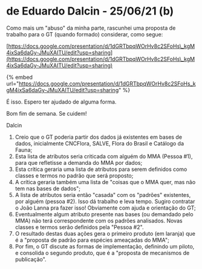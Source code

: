 # de Eduardo Dalcin - 25/06/21 (b)

Como mais um "abuso" da minha parte, rascunhei uma proposta de trabalho para o GT (quando formado) considerar, como segue:&#x20;

[https://docs.google.com/presentation/d/1dGRTbpqWOrHv8c2SFoHs\_kgM4ixSa6daGy-JMuXAITU/edit?usp=sharing](https://docs.google.com/presentation/d/1dGRTbpqWOrHv8c2SFoHs\_kgM4ixSa6daGy-JMuXAITU/edit?usp=sharing)

{% embed url="https://docs.google.com/presentation/d/1dGRTbpqWOrHv8c2SFoHs_kgM4ixSa6daGy-JMuXAITU/edit?usp=sharing" %}

É isso. Espero ter ajudado de alguma forma.

Bom fim de semana. Se cuidem!

Dalcin

1. Creio que o GT poderia partir dos dados já existentes em bases de dados, inicialmente CNCFlora, SALVE, Flora do Brasil e Catálogo da Fauna;
2. Esta lista de atributos seria criticada com alguém do MMA (Pessoa #1), para que refletisse a demanda do MMA por dados;
3. Esta crítica geraria uma lista de atributos para serem definidos como classes e termos no padrão que será proposto;
4. A crítica geraria também uma lista de "coisas que o MMA quer, mas não tem nas bases de dados";
5. A lista de atributos seria então "casada" com os "padrões" existentes, por alguém (pessoa #2). Isso dá trabalho e leva tempo. Sugiro contratar o João Lanna pra fazer isso! Obviamente com ajuda e orientação do GT;
6. Eventualmente algum atributo presente nas bases (ou demandado pelo MMA) não terá correspondente com os padrões analisados. Novas classes e termos serão definidos pela "Pessoa #2".
7. O resultado destas duas ações gera o primeiro produto (em laranja) que é a "proposta de padrão para espécies ameaçadas do MMA";
8. Por fim, o GT discute as formas de implementação, definindo um piloto, e consolida o segundo produto, que é a "proposta de mecanismos de publicação".
